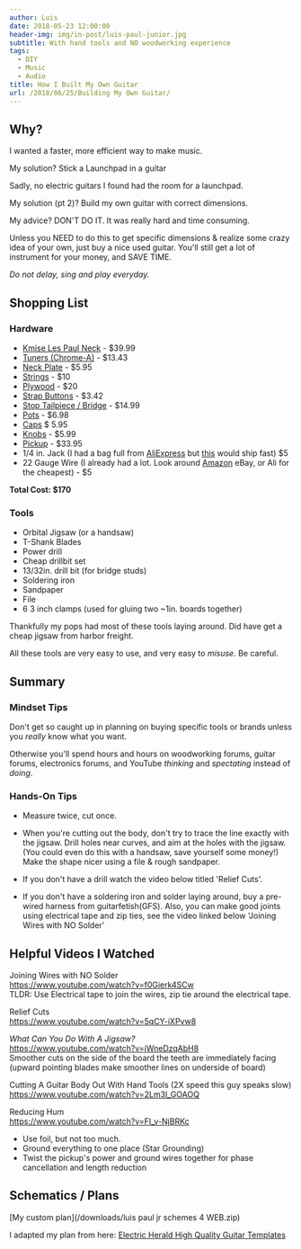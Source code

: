 ```yaml
---
author: Luis
date: 2018-05-23 12:00:00
header-img: img/in-post/luis-paul-junior.jpg
subtitle: With hand tools and NO woodworking experience
tags:
  - DIY
  - Music
  - Audio
title: How I Built My Own Guitar
url: /2018/06/25/Building My Own Guitar/
---
```



## Why?
I wanted a faster, more efficient way to make music.

My solution? Stick a Launchpad in a guitar

Sadly, no electric guitars I found had the room for a launchpad.

My solution (pt 2)? Build my own guitar with correct dimensions.

My advice? DON'T DO IT. It was really hard and time consuming.

Unless you NEED to do this to get specific dimensions & realize some crazy idea of your own,
just buy a nice used guitar. You'll still get a lot of instrument for your money, and SAVE TIME.

*Do not delay, sing and play everyday.*

## Shopping List
### Hardware
* [Kmise Les Paul Neck](https://www.amazon.com/Kmise-Electric-Replacement-Mahogany-Rosewood/dp/B01KLBMRLM/ref=sr_1_1?s=musical-instruments&ie=UTF8&qid=1527824231&sr=1-1&keywords=kmise%2Bles%2Bpaul%2Bneck&th=1) - $39.99
* [Tuners (Chrome-A)](https://www.amazon.com/Kmise-A2421-Tuning-Tuners-Machine/dp/B010FWMZ28/ref=sr_1_7?ie=UTF8&qid=1527823627&sr=8-7&keywords=locking+tuners#customerReviews) - $13.43
* [Neck Plate](https://www.amazon.com/YMC-Electric-Guitar-Precision-Replacement/dp/B01LMDLP1Q/) - $5.95
* [Strings](https://www.amazon.com/Elixir-Strings-Electric-POLYWEB-009-042/dp/B0002FO9EG/ref=sr_1_1?s=musical-instruments&ie=UTF8&qid=1527825650&sr=1-1&keywords=elixir+polyweb+.009) - $10
* [Plywood](https://www.homedepot.com/s/sanded%2520plywood?NCNI-5) - $20
* [Strap Buttons](https://www.amazon.com/gp/product/B010UXKLLO/ref=oh_aui_detailpage_o00_s01?ie=UTF8&psc=1) - $3.42
* [Stop Tailpiece / Bridge](https://www.ebay.com/itm/Compensated-Ridge-Wraparound-Combination-Bridge-Tailpiece-for-Epiphone-LP-Jr/123044682818) - $14.99
* [Pots](https://www.amazon.com/gp/product/B076HWP6Q7/ref=oh_aui_detailpage_o00_s02?ie=UTF8&psc=1) - $6.98
* [Caps](https://www.guitarfetish.com/Orange-Drop-Tone-Caps-022uf-for-Les-Paul_p_23072.html) $ 5.95
* [Knobs](https://www.amazon.com/gp/product/B00UR6L67I/ref=oh_aui_detailpage_o00_s01?ie=UTF8&psc=1) - $5.99
* [Pickup](https://www.guitarfetish.com/KP--GFS-Alnico-Vintage-Wound-Dogear-Pickups-Cream--Kwikplug-Ready_p_22018.html) - $33.95
* 1/4 in. Jack (I had a bag full from [AliExpress](https://www.aliexpress.com/item/Wholesale-10-Pcs-Nickel-6-35mm-1-4-Inch-Mono-TS-Panel-Chassis-Mount-Jack-Audio/32800423351.html?spm=2114.search0104.3.16.42ff7d29YkRUFP&ws_ab_test=searchweb0_0,searchweb201602_1_10152_10151_10065_10344_10068_10130_10324_10342_10547_10325_10343_10546_5722611_10340_10548_10341_10545_10696_5722911_5722811_5722711_10084_10083_10618_10307_10059_100031_10103_10624_10623_10622_10621_10620_5722511,searchweb201603_2,ppcSwitch_7&algo_expid=f82202b0-2592-46d5-8b3d-37ce5402b93d-2&algo_pvid=f82202b0-2592-46d5-8b3d-37ce5402b93d&priceBeautifyAB=0) but [this](https://www.amazon.com/Switchcraft-11-Female-4-Inch-Washer/dp/B00C5B20QE/ref=sr_1_3?s=musical-instruments&ie=UTF8&qid=1528239216&sr=1-3&keywords=1%2F4+in+jack) would ship fast) $5
* 22 Gauge Wire (I already had a lot. Look around [Amazon](https://www.amazon.com/Electrical-Gauge-Silicone-Cable-Black/dp/B0746HG158/ref=sr_1_1_sspa?ie=UTF8&qid=1528239430&sr=8-1-spons&keywords=22+gauge+wire&psc=1) eBay, or Ali for the cheapest) - $5

**Total Cost: $170**

### Tools
* Orbital Jigsaw (or a handsaw)
* T-Shank Blades
* Power drill
* Cheap drillbit set
* 13/32in. drill bit (for bridge studs)
* Soldering iron
* Sandpaper
* File
* 6 3 inch clamps (used for gluing two ~1in. boards together)

Thankfully my pops had most of these tools laying around. Did have get a cheap jigsaw from harbor freight.

All these tools are very easy to use, and very easy to *misuse*. Be careful.

## Summary
### Mindset Tips
Don't get so caught up in planning on buying specific tools or brands unless you *really* know what you want.

Otherwise you'll spend hours and hours on woodworking forums, guitar forums, electronics forums, and YouTube *thinking* and *spectating* instead of *doing*.

### Hands-On Tips

* Measure twice, cut once.

* When you're cutting out the body, don't try to trace the line exactly with the jigsaw. Drill holes near curves, and aim at the holes with the jigsaw. (You could even do this with a handsaw, save yourself some money!) Make the shape nicer using a file & rough sandpaper.

* If you don't have a drill watch the video below titled 'Relief Cuts'.

* If you don't have a soldering iron and solder laying around, buy a pre-wired harness from guitarfetish(GFS). Also, you can make good joints using electrical tape and zip ties, see the video linked below 'Joining Wires with NO Solder'

## Helpful Videos I Watched

Joining Wires with NO Solder<br/>
https://www.youtube.com/watch?v=f0Gierk4SCw<br/>
TLDR: Use Electrical tape to join the wires, zip tie around the electrical tape.

Relief Cuts<br/>
https://www.youtube.com/watch?v=5qCY-iXPvw8

*What Can You Do With A Jigsaw?*<br/>
https://www.youtube.com/watch?v=jWneDzqAbH8<br/>
Smoother cuts on the side of the board the teeth are immediately facing (upward pointing blades make smoother lines on underside of board)

Cutting A Guitar Body Out With Hand Tools (2X speed this guy speaks slow)<br/>
https://www.youtube.com/watch?v=2Lm3l_GOAOQ

Reducing Hum<br/>
https://www.youtube.com/watch?v=FI_v-NjBRKc<br/>
* Use foil, but not too much.
* Ground everything to one place (Star Grounding)
* Twist the pickup's power and ground wires together for phase cancellation and length reduction


## Schematics / Plans
[My custom plan](/downloads/luis paul jr schemes 4 WEB.zip)

I adapted my plan from here: [Electric Herald High Quality Guitar Templates](https://www.electricherald.com/guitar-templates/)